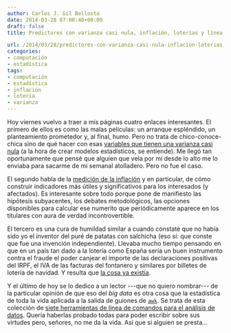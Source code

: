 ```yaml
---
author: Carlos J. Gil Bellosta
date: 2014-03-28 07:08:40+00:00
draft: false
title: Predictores con varianza casi nula, inflación, loterías y línea de comandos

url: /2014/03/28/predictores-con-varianza-casi-nula-inflacion-loterias-y-linea-de-comandos/
categories:
- computación
- estadística
tags:
- computación
- estadística
- inflación
- lotería
- varianza
---
```


Hoy viernes vuelvo a traer a mis páginas cuatro enlaces interesantes. El primero de ellos es como las malas películas: un arranque espléndido, un planteamiento prometedor y, al final, humo. Pero no trata de chico-conoce-chica sino de qué hacer con esas [variables que tienen una varianza casi nula](http://tgmstat.wordpress.com/2014/03/06/near-zero-variance-predictors/) (a la hora de crear modelos estadísticos, se entiende). Me llegó tan oportunamente que pensé que alguien que vela por mí desde lo alto me lo enviaba para sacarme de mi semanal atolladero. Pero no fue el caso.

El segundo habla de la [medición de la inflación](http://www.statslife.org.uk/opinion/1267-how-to-make-changes-to-inflation-statistics-meet-their-users-needs) y en particular, de cómo construir indicadores más útiles y significativos para los interesados (y afectados). Es interesante sobre todo porque pone de manifiesto las hipótesis subyacentes, los debates metodológicos, las opciones disponibles para calcular ese numerito que periódicamente aparece en los titulares con aura de verdad incontrovertible.

El tercero es una cura de humildad similar a cuando constaté que no había sido yo el inventor del puré de patatas con salchicha (eso sí: que conste que fue una invención independiente). Llevaba mucho tiempo pensando en que en un país tan dado a la lotería como España sería un buen instrumento contra el fraude el poder canjear el importe de las declaraciones positivas del IRPF, el IVA de las facturas del fontanero y similares por billetes de lotería de navidad. Y resulta que [la cosa ya existía](http://marginalrevolution.com/marginalrevolution/2014/01/savings-lotteries.html).

Y el último de hoy se lo dedico a un lector ---que no quiero nombrar--- de la particular opinión de que eso del _big data_ es otra cosa que la estadística de toda la vida aplicada a la salida de guiones de [`awk`](https://es.wikipedia.org/wiki/AWK). Se trata de esta colección de [siete herramientas de línea de comandos para el análisis de datos](http://jeroenjanssens.com/2013/09/19/seven-command-line-tools-for-data-science.html). Quería haberlas probado todas para poder escribir sobre sus virtudes pero, señores, no me da la vida. Así que si alguien se presta...
